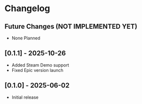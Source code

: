 # Changelog

## Future Changes (NOT IMPLEMENTED YET)

- None Planned

## [0.1.1] - 2025-10-26

- Added Steam Demo support
- Fixed Epic version launch

## [0.1.0] - 2025-06-02

- Initial release
